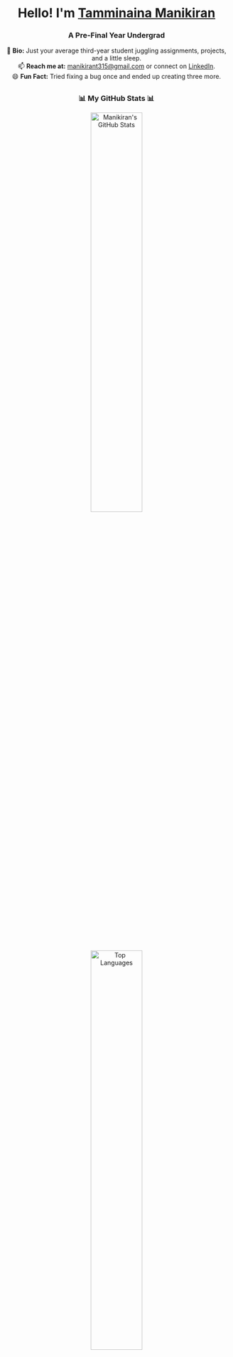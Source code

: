 <h1 align="center"> Hello! I'm <a href="https://www.linkedin.com/in/tamminaina-manikiran-85b03726a/" target="_blank">Tamminaina Manikiran</a> </h1>  
<h3 align="center"> A Pre-Final Year Undergrad</h3>  

<p align="center">
  🚀 <b>Bio:</b> Just your average third-year student juggling assignments, projects, and a little sleep.
  <br>
  📫 <b>Reach me at:</b> <a href="mailto:manikirant315@gmail.com">manikirant315@gmail.com</a> or connect on <a href="https://www.linkedin.com/in/tamminaina-manikiran-85b03726a/">LinkedIn</a>.
  <br>
  😄 <b>Fun Fact:</b> Tried fixing a bug once and ended up creating three more.
</p>

## <h3 align="center"> 📊 My GitHub Stats 📊 </h3>  

<p align="center">
  <img src="https://github-readme-stats.vercel.app/api?username=manikiran231&show_icons=true&theme=radical" alt="Manikiran's GitHub Stats" width="48%" />  
 
</p>

<p align="center">
  <img src="https://github-readme-stats.vercel.app/api/top-langs/?username=manikiran231&layout=compact&theme=radical" alt="Top Languages" width="48%" />
</p>


<p align="center"> <img src="https://komarev.com/ghpvc/?username=manikiran231&label=Profile%20views&color=0e75b6&style=flat" alt="manikiran231" /> </p>
